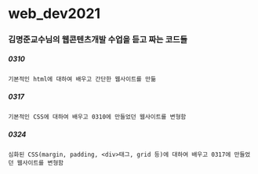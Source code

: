 # web_dev2021

### 김명준교수님의 웹콘텐츠개발 수업을 듣고 짜는 코드들

##### 0310 
```
기본적인 html에 대하여 배우고 간단한 웹사이트를 만듦
```

##### 0317
```
기본적인 CSS에 대하여 배우고 0310에 만들었던 웹사이트를 변형함
```


##### 0324
```
심화된 CSS(margin, padding, <div>태그, grid 등)에 대하여 배우고 0317에 만들었던 웹사이트를 변형함
```
